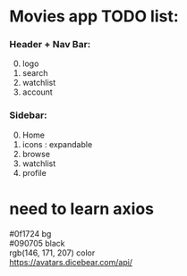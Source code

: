 # Movies app TODO list:
### Header + Nav Bar:
0. logo
0. search
0. watchlist
0. account

### Sidebar:
0. Home
0. icons : expandable
0. browse
0. watchlist
0. profile

# need to learn axios

#0f1724 bg   
#090705 black  
rgb(146, 171, 207) color  
https://avatars.dicebear.com/api/  